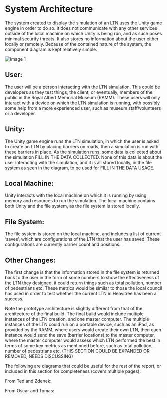 # System Architecture
The system created to display the simulation of an LTN uses the Unity game engine in order to do so. It does not communicate with any other services outside of the local machine on which Unity is being run, and as such poses minimal security threats. It also stores no information about the user either locally or remotely. Because of the contained nature of the system, the component diagram is kept relatively simple.

![Image 1]([https://github.com/2023-24-UoE-ECMM427/ltn-demonstrator/blob/CA2/docs/SystemArchitecture.png])



## User: 
The user will be a person interacting with the LTN simulation. This could be developers as they test things, the client, or eventually, members of the public in the Royal Albert Memorial Museum (RAMM). These users will only interact with a device on which the LTN simulation is running, with possibly some help from a more experienced user, such as museum staff/volunteers or a developer.
## Unity: 
The Unity game engine runs the LTN simulation, in which the user is asked to create an LTN by placing barriers on roads, then a simulation is run with these barriers in place. As the simulation runs, some data is collected about the simulation FILL IN THE DATA COLLECTED. None of this data is about the user interacting with the simulation, and it is all stored locally, in the file system as seen in the diagram, to be used for FILL IN THE DATA USAGE.
## Local Machine: 
Unity interacts with the local machine on which it is running by using memory and resources to run the simulation. The local machine contains both Unity and the file system, as the file system is stored locally. 
## File System: 
The file system is stored on the local machine, and includes a list of current ‘saves’, which are configurations of the LTN that the user has saved. These configurations are currently barrier count and positions.

## Other Changes:
The first change is that the information stored in the file system is returned back to the user in the form of some numbers to show the effectiveness of the LTN they designed, it could return things such as total pollution, number of pedestrians etc. These metrics would be similar to those the local council has used in order to test whether the current LTN in Heavitree has been a success.

Note the prototype architecture is slightly different from that of the architecture of the final build. The final build would include multiple instances of the LTN creation, and one master computer. 
The multiple instances of the LTN could run on a portable device, such as an iPad, as provided by the RAMM, where users would create their own LTN, then each instance would send the save (barrier locations) to the master computer, where the master computer would assess which LTN performed the best in terms of some key metrics as mentioned before, such as total pollution, number of pedestrians etc. (THIS SECTION COULD BE EXPANDED OR REMOVED, NEEDS DISCUSSING)

The following are diagrams that could be useful for the rest of the report, or included in this section for completeness (covers multiple pages):

From Ted and Zdenek:



From Oscar and Tomas:


